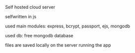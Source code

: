 Self hosted cloud server

selfwritten in js

used main modules: 
express,
bcrypt,
passport,
ejs,
mongodb

used db: 
free mongodb database

files are saved locally on the server running the app
